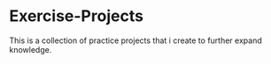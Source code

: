 # Exercise-Projects
This is a collection of practice projects that i create to further expand knowledge.
